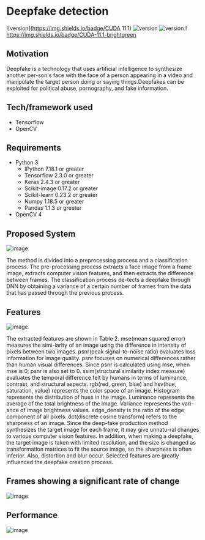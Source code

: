 # Deepfake detection

![version](https://img.shields.io/badge/CUDA 11.1) ![version](https://img.shields.io/badge/status-rc-blue) ![version](https://img.shields.io/badge/build-passing-green) !	https://img.shields.io/badge/CUDA-11.1-brightgreen
## Motivation
Deepfake is a technology that uses artificial intelligence to synthesize another per-son's face with the face of a person appearing in a video and manipulate the target person doing or saying things.Deepfakes can be exploited for political abuse, pornography, and fake information.


## Tech/framework used

* Tensorflow
* OpenCV

## Requirements

* Python 3
  * IPython 7.18.1 or greater
  * Tensorflow 2.3.0 or greater
  * Keras 2.4.3 or greater
  * Scikit-image 0.17.2 or greater
  * Scikit-learn 0.23.2 or greater
  * Numpy 1.18.5 or greater
  * Pandas 1.1.3 or greater
* OpenCV 4

## Proposed System
![image](https://user-images.githubusercontent.com/55551567/118912037-25f9e600-b962-11eb-8498-be8c79b87422.png)

The method is divided into a preprocessing process and a classification process. The pre-processing process extracts a face image from a frame image, extracts computer vision features, and then extracts the difference between frames. The classification process de-tects a deepfake through DNN by obtaining a variance of a certain number of frames from the data that has passed through the previous process.

## Features
![image](https://user-images.githubusercontent.com/55551567/118912273-7f621500-b962-11eb-889b-ffda140ba2d4.png)

The extracted features are shown in Table 2. mse(mean squared error) measures the simi-larity of an image using the difference in intensity of pixels between two images. psnr(peak signal-to-noise ratio) evaluates loss information for image quality. psnr focuses on numerical differences rather than human visual differences. Since psnr is calculated using mse, when mse is 0, psnr is also set to 0. ssim(structural similarity index measure) evaluates the temporal difference felt by humans in terms of luminance, contrast, and structural aspects. rgb(red, green, blue) and hsv(hue, saturation, value) represents the color space of an image. Histogram represents the distribution of hues in the image. Luminance represents the average of the total brightness of the image. Variance represents the vari-ance of image brightness values. edge_density is the ratio of the edge component of all pixels. dct(discrete cosine transform) refers to the sharpness of an image. Since the deep-fake production method synthesizes the target image for each frame, it may give unnatu-ral changes to various computer vision features. In addition, when making a deepfake, the target image is taken with limited resolution, and the size is changed as transformation matrices to fit the source image, so the sharpness is often inferior. Also, distortion and blur occur. Selected features are greatly influenced the deepfake creation process.

## Frames showing a significant rate of change
![image](https://user-images.githubusercontent.com/55551567/118912104-3f029700-b962-11eb-9d6b-e67eb245bd4b.png)




## Performance
![image](https://user-images.githubusercontent.com/55551567/118912468-cf40dc00-b962-11eb-83cd-363f6c198609.png)


